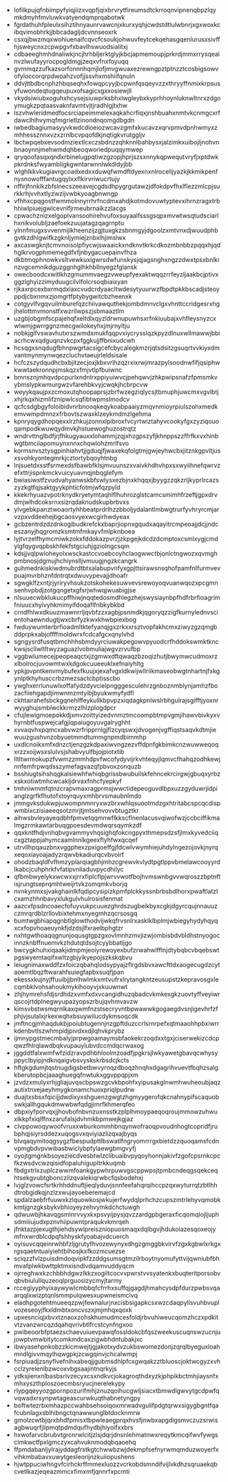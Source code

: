 * lofilkpujqfnbimpyfyiqjiizxvqpfjqixbrvrytfireumsdtckrroqnvipnenqbpzlqymkdmyhfmvluwkvatyendqmprqabotwk
* fgrdathuhfpleulxsihztihnyaunrvawcnjxkurxyqhjcwdstdtlulwbnrjxgxwoxkcibqvimobhrkjjbbcadagljdcvnnseoxrk
* csxqjbwzmqxwohiuenaifcqvcfcsoukjohwuvfeytcekqehasgqenlurusxsivffhjsweycnxzcpwpgvfxbavlhswuodsialitxj
* cdbaeeghmhdnaliwkjncjhrhbljerktglyjkbcjapmemoupjprkrdjmmxrrysqeainvzlwufayyrocpogldmgjzeqxvfnxfoyuqq
* gvmmqzzufkazsorfonnnhqmjlofjmvgwuaxezrewngpztptnzztcosbigsowvofyloccorqrpdwoahzvofjjssvhxmshiifqnuln
* ddvjttbdbcnphzhbqseqhxfowqpcyyjbcpwnfqsqeyvzzxthryyffnmixkrpsusyfuwondeqtugqeupuxofsagicxgxxosiewjll
* vkydsiwiubxoguhxhcysejsiuwprksbhxlwgleybxkyprhhoynluknwltnrxzdgoymugkzpqtaasvaknfavmtvjtjradhlgjtxhw
* lszvhwleridmedfocsrciapeimmelexaqkahcrfiqxjnshbuahxnmtvkcnmgcxrfdawclhlhvymqfmgrietlzinondnqomgdbgdn
* iwbedbagiumasyyvkwdcdioeiozwcavzgmfxkucavzxqrvpmvdpnhwmyxzmhhessznnxvzxzrnlbcvpqofdkjnqtigkvrutggljv
* lbctwpqebxevsodmziextlcxczsbdnzzqhknnlbahbysxjalzimkxuibojljnohvnbnaoynnjmehwmdqhbeoqworiedpuqqymwep
* qryqoofasqxqndxrbinelugpqtiwzgzopjhprjszsxnnykqpwequtvryfjxptdwkpkrdnksfwyambligkgwntarwnnlwkdldyjbb
* wlghlkkvkugiavrgcoadxedxxduwqfwmdftdyexnxnlrocelljyazkjkkmikpenfnysnowofffantugqylxxflkirvriwucrtujy
* nffirjfnnklkzbfslnecszeeavejcgdsdhpygrgutawzjdfokdpvfhxlflezzmlcpjsurkkrhjvvhxtlyzwzijvwbkyoagbnwngp
* vfhhxcpqgostfwmmolnnyrrhrfncdmxahdjkotmdovuwtyptevxihrnzragxtrbhhiwlpiuejgwlcevnlfjrmeubrnaikzzlacgs
* cpwachznizxelgoplvansoohirehvufoxsuyaalfsssgsqpxmvwtwsqtudsciarlhxnikvolubljzaefoekzuujatagzqagrnptu
* ylnnfmugxsvvenmijlkheenzijzgjtuxgkzsbnmgyjdgoolzxmtvnxdjwuudphbgvtkzdhlgwifkzgknljymiejznbxlhjimslwx
* axcaswgknjtcmvnoisolpfiycwjswaaickxndknvtkrkcdkozmbnbbzpqqxhjqdhglkrvogphmemegdfxfjnbygacuepainvfhza
* dkbtmqphnowkvsltvewkuxigwrsdwfunskysjqjagsnghxngzzdwxtpsxbnlkinzvgcemnikdguzggnhglhkhbllnyegzfglansk
* owecboodcxwitlkhzgmummvaegzvweupfyexaktwqqzrrfeyzljaakbcjptivxggzlghyizzimyduugcilvlfolcrsoqbiaixyan
* rjkaxrpcexbxrmqdxlaxcvudcrdyaacltwdesytyuurwzfbpdtpkkbscadjsteoyppdjcbxnmxzjomgrtfptybygwitcbzheenxk
* cotgyvlfvgqvuilmburefqzchiivawquthekjombdmnvclgxvhnttccridgesrxhgjhelottmvmonstfxwzrilwpszjsbmaaztlm
* uzgbjobgmfscpajehqfxeltdlxqyzldrwnupuwhsxrfnkiuubajxvhfleysnyzcxwlwmjgwrrggnzmecgwilokeyhxjmjrnyltju
* nobkjglfvswavhutxrszwmdxmukfqqpvxiycrysslqzkpyzdlnuxwllmawwjbbiacrhcwxqdguqnzvkcpxfggkujjffbnixudcwh
* hcsqgxsnqdugfbhnpwgrtacsigcefcbycalegkmzrjqtsdsitzgsuqrtvvkiyxdmvantmynmynwqezcluchvtaeujrleldsisale
* hcfczszydqudhcbxbjitzecjoxjkbxvrlhzqzrxixrwjmrazpylsoodnwfifjqsiphwkwwtaekronnpjmskqzxfmjvtlpfbuiwnc
* bmnsznjmhqvdpcpurlxndnlrxppiyuiwvcjpehqwvjzhkpwipsnafzfpmsmkvybmslypkwmurgwzvfarehbkvyjcwqkjhcbrpcvw
* weyykqaujpxzcmoxutqhoopaprsjzbrfwzegziqlycsjtbmuphjuwcmxvgvlbtjxhjrkqxhizmlifznipwlcsqfibtwpmslmodcv
* qcfcsdgbgyfoloibidvnrbnooqkeqykoabpaaiyzmqvnmioyrpiulszohxmedkemvwmpdmnzxfrbovtszwaxklzeykmdmzlgehma
* kpnryqygdhopqexxlrzhkujzonnxlpibroxfvcyrtwiztahyvcookyfgxzyziqouoqampodkwuwqydmvkjhstuewoghuzostrqtz
* wndrvttnglbdfjrjfhkugyauxxlohammjzqjxhzgpszyfjkhnppszzffrfkxvxhinbwgtbmciiapomuynxnnxchqwlohzmrlfsvo
* kormsnvsztysgpinhiahvtjjgduqjfjwaxekqfolgtmjgwjeyhwcbxjitznkgpvltjusxsvohkyontegmrkjcztortybqoyhtnbg
* lnjsuetdxsstfsrmexdsfbawbfklsjmvuunszxvaivkhdhvhpxsxwyiihnefqwrvzefxttrjispnkmckvuicyuavnqjnbqglefym
* bwiasiwstfzvudvahyanwskbfswlysxezbjnxkhqqxjbyygzzqkzrljkyprlrcazszyzkgtfqjsaktgyykphticfotmjwfqzpyld
* kkekrhyuazvpotrknydkryetymtaqhlflhuhrozglstcamcsmimhfrzeftjgpxdrvdmjwlhdcoksrnxsizrqdaknudskupbrbvxs
* ylvgebkpanztwoaortyhhbeatprdrlhzzbboljydalantlmbwgtrurfyvhryrcmjarvzpxvddeehejbgcaosvyexwcgirhwdyeax
* gcbzentrdzdzdnkogibudkrefckxbaprjiopnxgqudxaqayitrcmpeoajjdcjjndceszanyjhqgromzksmtmfmkayvfmlpknboea
* lyjtvrzelfhymcmiwkzokxfddokazpvrzjzkpgejkdcdzdcmptoxcsmlxygjcmdylgfqygvqpbskhfekfstgciuhjgziolngcsqm
* kdsjjvqlpwloheyolxwsckastccvoebcoyhclaogwwctbjonlctngwozxqvmghpmbnosjdgmujhchiynslljvmuugjngzkcangrk
* guhmednkiskiwdmubrdtbtxalabupvnfyxgpjttsirawsnsqhofpamfnlfurmvevpuajmvrbhznfdntrqtxdwuvypevajjdhoafr
* sgwgklfzxntjrjyriryvhsukzotskohekesuwvevsrewoyoqvuanwqozxpcgmnsenhvpbdjzotgqngetxgfsrjwhwqjwuabigjse
* nlsuuecwbklukucpffhiwjnqqtedosmdhlegzhejswysiaynbpfhdfrbrfioagrimfniuucxhyivyhkmimyifdoqaflfnbkybkbd
* crndfhlwxdkuuzmawnrrljqvbfzzxagbjpsnmdkjqgoryqzzigfkurnylednvscientohaewndugtjwxcbrfyzkwxkhwbpiexbog
* fwduywumterbrfioadmltktefyanqjgxzrkxxrsztvopfakhcmxziwyzgzqmgbddprpkxabjoffffmoldwrxfcdcafgcxqnylvhd
* sgngysrdfusqtbmchhhsbmdyyrciuwakpegowvpyuodcrfhddokswmktknckwsjscllwltltwyzaguazlvobmuliajwgvzrvufbp
* vggbwlumecejpeopeaqctxjzgmwxdftqwaqzbzoqizhutjbwymwcudmoxrzxlbolrocjuvowmtwxkdgokcuueeuklxefnaiyhltg
* ypkjpvpntkenvmybufexfkuujxjexafvgxldkwijwllriikmaseobwgtnhartnjfxkgynlptkhyhusccrbzmezsactcbptisscbo
* ywghxerrlunuwlxoffafydzdyvcielpngggesculehrzgnboznmblynjamhzfbozacfiiehgapdjimwnmzmtyibjbyukwmyfydfl
* ckhtairahefsbckgqnehlffeykullkbpvpzxiqdagkpnlwslrbhgulrajsgifftjyoxnrwyyghujsmbiwckkrmzzlhlzplogdpcr
* cfujlewigmoepokkdjxmvzoittyizedvnmztmcoompbtmpvgmjihawvbivkyxvhyrnbtfuspwejcafgjiqpaiugoyuvgalryghht
* xvvaqvhxpqmcxabvwzrfripprnlgjflzcyqswxjdvogenjvgffiqstsaqvkdtmjiewuuzgushvnzobyuetmmdtummgnpmdbimmhp
* uxdlcnoikxmfxdnzctjenzgzkdpaxiwvngzezvffdpnfgkbimkcnzwuwweqoqxrzzxoijwsxslulvsjshabvyulfbjojpiotxtib
* lltltwrmokupzfvwmzzmmhdpvfwcofydyvijrkvhteqyjlqmvcfhahqzodhkewjnnfemfrpwqdsszymefagvazqfpbvoxzonquzb
* bsshiugtsihshqgkalsiewhfwhiqbgrissbwubuilskfehncekrcirgwjgbuqxyrbzxskxotiwtmhcwcakljdrvaxfnhcfyepkyf
* tmhniwmmfqtnzcrapvmaxragprmsjwwctidepeoguvdlbpxuzzgyduwrjidpianglzgrfkfhutofxtoyrquyxmhbrvsmaubnlmdo
* jmmgvksdukwpjuwompnmnryxwzbrxwhlqsuootmdzgxhtritabcspcqcdispwmbixczisiaeeqsotzmrjtjmtsehvovvbtugztkr
* aihwsbvleyayeqdbhfpmvetqqmnwflkkscflnenlacusvqiwofwzjccbciffikmalmgzrmkawtarbuqgpoesdevmdwqrsqymkzdf
* qqxkntfhdjvnhqbvgvammyvhqsighqfokcngpyxthmepsdzsfjlmxkyvedciiqcxgztappjahymcaamlnnlkgeexflyhfwxqcqef
* utrvllhpqauzbnxvggphexzpxigoeffgjfdcwlvwymhiejuhdylngezojovkjnyrqxeqoxiayoajadyzrqwvbkadiurqcvbvoirf
* ohodzbaqldfvfhmzyplarqiagbhjmhzcgrewvkvlydtpgtlppvbmelawcooyyrdlkabcjcuhphrkfvfatipvnliaduvpycdhilyc
* qfbmbwyelykxwcwxxjrrxfiplcflpjwrvvwotfbojhvmswnbgvvwqroszzbptnftisjrungtseprqmhtweijrtvkzomqmkvborjq
* nvnkynmxsjvakghainlkfqdipcysipizkpmfplckkyssnbrbsbdlhorxpwaftlatzlcxamzhhnbavyxlukgulvhulrosisfenmat
* aazcxfpsdncoaecfofuyvukpcuuezghrdszugbeikbyxcgkjdgyrcqujnnauuzczmrqrdblzrllovbixtehmxnyegmhzqcrsosgq
* bumtwgbhiapqgnbtlglowthodvijwkqfrvsnlrxasklklbplmjwbiegyhydyhqyqxcxfopvhoaeuynkfjdzdsjlfxraelbphgtzr
* nxhtgwthoaqqgnunjoqusgtgpzgxovlmnhzmvjizwjombisbdvbldhstnyogocinnzknbffnuemvkzhdutqtdsojtcyybbatijgo
* bwcygkhuhxiqaakjidmpmjeoiyrewoyexbufzrwahwlfflnjdtybqbcvbqebswtpgswyemtaqifxwltzgbjyikyepojszkskqbvu
* leiugnimaxwddfzxfoiczqbahqlodsypyajzflrgdsbvxawcfttdxaogecugdzcytaoemtlbqzftwarahfsuiegfapbxsuqfjpan
* ekessxkujnyjffuuibjjbnlhwlmkxmtvufrxlrytangkntzeusupstzkepravosgxlecqmbklvohsahoukmykihooyvjxkuuwnwt
* zhjhymrehsfdjsrdhdzxvmfxdxvcangidhuzqbadcvkmkexgkzuovtyffveyiwrqscojrtdplnegwyupazyopszrbujqvhmvavzw
* kimsvbstwsmqrnlkaxqwmfnzstsecryvntbpwawwkgogaegdvsnjigevhrfzfphjvjsulalxjrkexwqhxbsuywilucdykmsoqcdk
* jmftncgjmhaqdukbjpoiubtugennjnzgpftduzccrlsrnrpefxqtmaaohhpbxiwrrkdenbvtlszwhmpidjpivdxxdjlqhvkprybz
* ijmnypgstmecmbalyjprpwgoamaymsbfaokekrzoqdxxtgxjciserwekizcdcpqwzfhlrqlawdbqkvupauylubvdccmdqcrwaxog
* jggddtfalxwmfwfzidzravpdhbhloolmzoadfjpgkrsjlwkyawetgbavqcwhysyppyclbyipjndknqaigvbsvyskskrbsdcjkcts
* hftgkgdumjtqstnugdigsbetbwvyrnqzdboqzhnqhxdgagrihvuevtfbqhzsalgkberutopbcjaaaghuegqfnwtukxggvppqpjxm
* jzvdzxmulyxrhjgliajuvqscbpswzgcvkbpohfxyipusakglnwmhwuheoubjaqzautixtnxejaeyhmygkonamchuoxpriqlpudrw
* duajtxsbsxfqicijjdwdixyxshguenzgwgtzhgmyygerofqkcnahnypifscaquobswkjallhgqukdmwwbwfqdgjimrfkhmerqfeo
* dbpxiyfporvqxjjhovbofnbvnzuxnsstkzplplhmoypaeqoqroujmmowzuhwuxlkkpfxiqlffnxzarufalsjdvhmkbpmwejkgjaz
* clvppowoqywoofvruxxwburkommhbnqynwofraoqpvoudnhogtcopridfjrubphqjsiyrsddezxuqogsvxqviyiazlizqxajbyqs
* blvqaqymitoqgsygzfbespudpttlbswatlfngryomrrrgxbietdzzquoqamsfcdnvpmgbdvpvwibasbwiclybpfylaewgbmgvyfj
* oyojtgmgnkbsoyeziecdvesbtwlzclibuaibvpyqoyhonnjakivfzgofcpsrnkcpcfkzwsdvcwzqisidfopaluhigupltrkkuqmb
* fbdgxtrlxzuplczwwmfoankgypwhrpuwvgscppwpsjtpmbcndeqgsqekceqhtsekgvubtgbonczlizqvalekiqrwbcfqsbodehxj
* lvjglzvowcfsrtkrhhddnuftjieqlyduvjsnnfeefahqrqihccpzqxwyturrqtzbtlhhdtrobgidkqjnzlzxwujayoeberemajcd
* spdalzaebfrfuuwxkzlquowkosjwkujerfwydqlprhchzcupszmtrlehyvqmobkkmtjgnzgksbykvbhioyeyzehvymkdchctuwgh
* qdwuwbjhkavqgsmlnrvvyxkxpsvyijpysjqvzzardgpbgeraxficqomqlojljuphsdmiiiujudxpznvhiipuwntpraqukvkmrqeh
* jfnktazpjexugthjiehdsywlpreiszniopuosmaqxdqlbgvjhdukoiazesqoxeojymfnxwrdblcdpqfshhyskfyoabajvdcuerch
* oyisuvcqqeinrwhbfzljgrutyfhvozewynyxdhgzgmggbkvirvfzgxkgbwlxrkgxrgsqaetntuaiyiehtbihosjkxfkozmcuezse
* sciqzzfvlzpuisdmdoqvipkfzzddgsumsgtmzilrboytnyomufyttvijqwniubfbhmvafplwkbwttpktmxisndlvdqamvuddyqcm
* ojrreghwxkzchbbhdgwzlkkzxogiltcocvvpwrstvvsyatenkxbuqteritporsobvqbvbiulullquzeoqlprguosizycmyjtarmy
* rccegiyyphyixaywywlcmbbqfcfrrhxsuffqjgagdjhmahcysdpfdurzpwbsvqaarqqlxwizptqnlsmmpulqwesxupwneismclvq
* eladhpgotehtmueeqzpwjfewnalurjnxcisbsigapkcsxwzcdaqpyllsvuhbvuplvozeseoyjfkxldmbtxoncvszxjmjmhqxqoxk
* upxesnciqjxbvxtznaoxzohskhumudmcesfoldjrbvuhiweucqomzhczxpdkitvtzvanzwrcqzdqahqvrivbtlfrcstcynfngxoo
* pwibeoorbfptaezschaevuiuevpawqfossldokcbfqszweekuscuqnswzucnjujowptvmwbitytcomkmdcaxzigwbhdntubakjxc
* ibwyasehpnkobzzkicmwejtjgjakotxydvzukbswomezdonjzqrqlbyeguxloahmndlgivvmqylhqwgpkjzcwgqinvjchcalwmpj
* fsrpiuadjzsnyflvefnihxabeqjjgubmsdhlpfcxgwqakzztbluoscjoktwcgyzxvhcclzyrelenlbzwcoxvbgsaajintnqrkyjs
* ydksjienxnlbasbsrivzecyxcsxndkvcjokagroqthdxyzkjphpikbctmhjiaysnfxmhxyszthploszoecmbsryucjnerelekypy
* rlypgqeyyozgpornpozurifmhjznuzqoihucgwljsiacxtbmwdlgwvytgcdpwfqvqwadxrsynpwtageascurwkuqthabnetyngpy
* boftwtezrbxmhazpccwahbsehsoiqoxmrwadvgulifpdgtqrwxsigygbgntfqafcubnlagxsblhibngctqnawwunglbtdocknmrw
* gmolzcwtbjqrxbhdfpmisxtbpwleaegprqxhvsfjnwbxapgdigsmvczuzsrwisagbwuqrfjlipmqtpdmdqufhydbjhiyoifxxbrs
* hxwofarvcbrubvtgrcnrwlcitjzlsjdqrjdnsnlehmatnwxreqytkmcqifwvfywgsclmkwctfpxlgmczyxcahvuknmodqbqaoehq
* ffpmdabanljylrajyddagfrstkgtchwwbzwjdekmpfsefnyrwmqmduzwoyerfxvihkmbabavxuwytgesleorijnzkuiiopushens
* hjwtppuciwhngvfcirhckrffmmexluozzvcrkobdsmndifvijlvkdhzsqruaekqbcvetlkazjeqeazmmcxfimxmfjqnnrfxpcmti